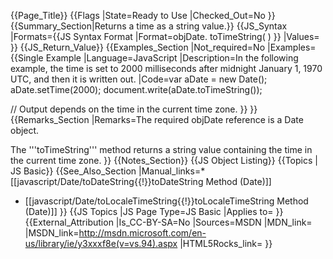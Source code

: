 {{Page_Title}}
{{Flags
|State=Ready to Use
|Checked_Out=No
}}
{{Summary_Section|Returns a time as a string value.}}
{{JS_Syntax
|Formats={{JS Syntax Format
|Format=objDate. toTimeString( )
}}
|Values=
}}
{{JS_Return_Value}}
{{Examples_Section
|Not_required=No
|Examples={{Single Example
|Language=JavaScript
|Description=In the following example, the time is set to 2000 milliseconds after midnight January 1, 1970 UTC, and then it is written out.
|Code=var aDate = new Date();
      aDate.setTime(2000);
      document.write(aDate.toTimeString());
 
 // Output depends on the time in the current time zone.
}}
}}
{{Remarks_Section
|Remarks=The required objDate reference is a Date object.

The '''toTimeString''' method returns a string value containing the time in the current time zone.
}}
{{Notes_Section}}
{{JS Object Listing}}
{{Topics | JS Basic}}
{{See_Also_Section
|Manual_links=* [[javascript/Date/toDateString{{!}}toDateString Method (Date)]]
* [[javascript/Date/toLocaleTimeString{{!}}toLocaleTimeString Method (Date)]]
}}
{{JS Topics
|JS Page Type=JS Basic
|Applies to=
}}
{{External_Attribution
|Is_CC-BY-SA=No
|Sources=MSDN
|MDN_link=
|MSDN_link=http://msdn.microsoft.com/en-us/library/ie/y3xxxf8e(v=vs.94).aspx
|HTML5Rocks_link=
}}